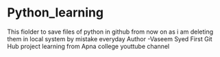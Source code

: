 # Python_learning
This fiolder to save files of python in github from now on as i am deleting them in local system by mistake everyday
Author -Vaseem Syed
First Git Hub project learning from Apna college youttube channel